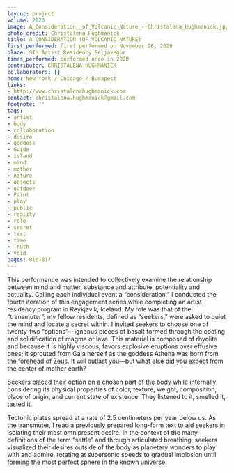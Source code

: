 ```yaml
---
layout: project
volume: 2020
image: A_Consideration__of_Volcanic_Nature_--Christalena_Hughmanick.jpg
photo_credit: Christalena Hughmanick
title: A CONSIDERATION (OF VOLCANIC NATURE)
first_performed: first performed on November 28, 2020
place: SIM Artist Residency Seljavegur
times_performed: performed once in 2020
contributor: CHRISTALENA HUGHMANICK
collaborators: []
home: New York / Chicago / Budapest
links:
- http://www.christalenahughmanick.com
contact: christalena.hughmanick@gmail.com
footnote: ''
tags:
- artist
- body
- collaboration
- desire
- goddess
- Guide
- island
- mind
- mother
- nature
- objects
- outdoor
- Paint
- play
- public
- reality
- role
- secret
- text
- time
- Truth
- void
pages: 816-817
---
```

This performance was intended to collectively examine the relationship between mind and matter, substance and attribute, potentiality and actuality. Calling each individual event a “consideration,” I conducted the fourth iteration of this engagement series while completing an artist residency program in Reykjavik, Iceland. My role was that of the “transmuter”; my fellow residents, defined as “seekers,” were asked to quiet the mind and locate a secret within. I invited seekers to choose one of twenty-two “options”—igneous pieces of basalt formed through the cooling and solidification of magma or lava. This material is composed of rhyolite and because it is highly viscous, favors explosive eruptions over effusive ones; it sprouted from Gaia herself as the goddess Athena was born from the forehead of Zeus. It will outlast you—but what else did you expect from the center of mother earth? 

Seekers placed their option on a chosen part of the body while internally considering its physical properties of color, texture, weight, composition, place of origin, and current state of existence. They listened to it, smelled it, tasted it.

Tectonic plates spread at a rate of 2.5 centimeters per year below us. As the transmuter, I read a previously prepared long-form text to aid seekers in isolating their most omnipresent desire. In the context of the many definitions of the term “settle” and through articulated breathing, seekers visualized their desires outside of the body as planetary wonders to play with and admire, rotating at supersonic speeds to gradual implosion until forming the most perfect sphere in the known universe.